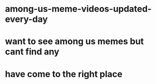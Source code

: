 # among-us-meme-videos-updated-every-day
# want to see among us memes but cant find any
# have come to the right place

